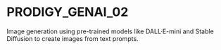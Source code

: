 # PRODIGY_GENAI_02
Image generation using pre-trained models like DALL·E-mini and Stable Diffusion to create images from text prompts.
